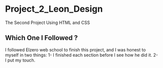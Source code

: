 # Project_2_Leon_Design
The Second Project Using HTML and CSS
## Which One I Followed ?
I followed Elzero web school to finish this project, and I was honest to myself in two things:
  1- I finished each section before I see how he did it.
  2- I put my touch.
